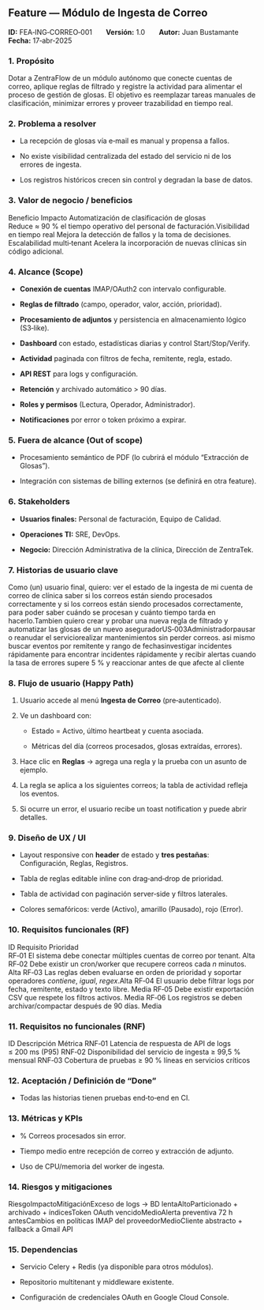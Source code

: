 Feature — Módulo de Ingesta de Correo
-------------------------------------

**ID:** FEA‑ING‑CORREO‑001  **Versión:** 1.0  **Autor:** Juan Bustamante  **Fecha:** 17‑abr‑2025

### 1. Propósito

Dotar a ZentraFlow de un módulo autónomo que conecte cuentas de correo, aplique reglas de filtrado y registre la actividad para alimentar el proceso de gestión de glosas. El objetivo es reemplazar tareas manuales de clasificación, minimizar errores y proveer trazabilidad en tiempo real.

### 2. Problema a resolver

*   La recepción de glosas vía e‑mail es manual y propensa a fallos.
    
*   No existe visibilidad centralizada del estado del servicio ni de los errores de ingesta.
    
*   Los registros históricos crecen sin control y degradan la base de datos.
    

### 3. Valor de negocio / beneficios

Beneficio                                           Impacto 
Automatización de clasificación de glosas           Reduce ≈ 90 % el tiempo operativo del personal de facturación.Visibilidad en tiempo real                          Mejora la detección de fallos y la toma de decisiones.
Escalabilidad multi‑tenant                          Acelera la incorporación de nuevas clínicas sin código adicional.

### 4. Alcance (Scope)

*   **Conexión de cuentas** IMAP/OAuth2 con intervalo configurable.
    
*   **Reglas de filtrado** (campo, operador, valor, acción, prioridad).
    
*   **Procesamiento de adjuntos** y persistencia en almacenamiento lógico (S3‑like).
    
*   **Dashboard** con estado, estadísticas diarias y control Start/Stop/Verify.
    
*   **Actividad** paginada con filtros de fecha, remitente, regla, estado.
    
*   **API REST** para logs y configuración.
    
*   **Retención** y archivado automático > 90 días.
    
*   **Roles y permisos** (Lectura, Operador, Administrador).
    
*   **Notificaciones** por error o token próximo a expirar.
    

### 5. Fuera de alcance (Out of scope)

*   Procesamiento semántico de PDF (lo cubrirá el módulo “Extracción de Glosas”).
    
*   Integración con sistemas de billing externos (se definirá en otra feature).
    

### 6. Stakeholders

*   **Usuarios finales:** Personal de facturación, Equipo de Calidad.
    
*   **Operaciones TI:** SRE, DevOps.
    
*   **Negocio:** Dirección Administrativa de la clínica, Dirección de ZentraTek.
    

### 7. Historias de usuario clave

Como (un) usuario final, quiero: ver el estado de la ingesta de mi cuenta de correo de clínica saber si los correos están siendo procesados correctamente y si los correos están siendo procesados correctamente, para poder saber cuándo se procesan y cuánto tiempo tarda en hacerlo.Tambien quiero  crear y probar una nueva regla de filtrado y automatizar las glosas de un nuevo aseguradorUS‑003Administradorpausar o reanudar el serviciorealizar mantenimientos sin perder correos. asi mismo buscar eventos por remitente y rango de fechasinvestigar incidentes rápidamente para encontrar incidentes rápidamente y recibir alertas cuando la tasa de errores supere 5 % y reaccionar antes de que afecte al cliente

### 8. Flujo de usuario (Happy Path)

1.  Usuario accede al menú **Ingesta de Correo** (pre‑autenticado).
    
2.  Ve un dashboard con:
    
    *   Estado = Activo, último heartbeat y cuenta asociada.
        
    *   Métricas del día (correos procesados, glosas extraídas, errores).
        
3.  Hace clic en **Reglas** → agrega una regla y la prueba con un asunto de ejemplo.
    
4.  La regla se aplica a los siguientes correos; la tabla de actividad refleja los eventos.
    
5.  Si ocurre un error, el usuario recibe un toast notification y puede abrir detalles.
    

### 9. Diseño de UX / UI

*   Layout responsive con **header** de estado y **tres pestañas**: Configuración, Reglas, Registros.
    
*   Tabla de reglas editable inline con drag‑and‑drop de prioridad.
    
*   Tabla de actividad con paginación server‑side y filtros laterales.
    
*   Colores semafóricos: verde (Activo), amarillo (Pausado), rojo (Error).
    
    

### 10. Requisitos funcionales (RF)

ID          Requisito                                                                               Prioridad   
RF‑01       El sistema debe conectar múltiples cuentas de correo por tenant.                        Alta
RF‑02       Debe existir un cron/worker que recupere correos cada _n_ minutos.                      Alta
RF‑03       Las reglas deben evaluarse en orden de prioridad y soportar operadores _contiene_, _igual_, _regex_.Alta
RF‑04       El usuario debe filtrar logs por fecha, remitente, estado y texto libre.                Media
RF‑05       Debe existir exportación CSV que respete los filtros activos.                           Media
RF‑06       Los registros se deben archivar/compactar después de 90 días.                           Media

### 11. Requisitos no funcionales (RNF)

ID          Descripción                                             Métrica
RNF‑01      Latencia de respuesta de API de logs                    ≤ 200 ms (P95)
RNF‑02      Disponibilidad del servicio de ingesta                  ≥ 99,5 % mensual
RNF‑03      Cobertura de pruebas                                    ≥ 90 % líneas en servicios críticos


### 12. Aceptación / Definición de “Done”

*   Todas las historias tienen pruebas end‑to‑end en CI.
        

### 13. Métricas y KPIs

*   % Correos procesados sin error.
    
*   Tiempo medio entre recepción de correo y extracción de adjunto.
    
*   Uso de CPU/memoria del worker de ingesta.
    

### 14. Riesgos y mitigaciones

RiesgoImpactoMitigaciónExceso de logs → BD lentaAltoParticionado + archivado + índicesToken OAuth vencidoMedioAlerta preventiva 72 h antesCambios en políticas IMAP del proveedorMedioCliente abstracto + fallback a Gmail API

### 15. Dependencias

*   Servicio Celery + Redis (ya disponible para otros módulos).
    
*   Repositorio multitenant y middleware existente.
    
*   Configuración de credenciales OAuth en Google Cloud Console.